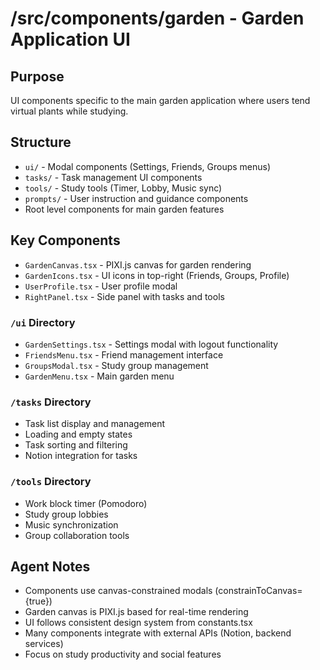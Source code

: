 # /src/components/garden - Garden Application UI

## Purpose

UI components specific to the main garden application where users tend virtual plants while studying.

## Structure

- `ui/` - Modal components (Settings, Friends, Groups menus)
- `tasks/` - Task management UI components
- `tools/` - Study tools (Timer, Lobby, Music sync)
- `prompts/` - User instruction and guidance components
- Root level components for main garden features

## Key Components

- `GardenCanvas.tsx` - PIXI.js canvas for garden rendering
- `GardenIcons.tsx` - UI icons in top-right (Friends, Groups, Profile)
- `UserProfile.tsx` - User profile modal
- `RightPanel.tsx` - Side panel with tasks and tools

### `/ui` Directory

- `GardenSettings.tsx` - Settings modal with logout functionality
- `FriendsMenu.tsx` - Friend management interface
- `GroupsModal.tsx` - Study group management
- `GardenMenu.tsx` - Main garden menu

### `/tasks` Directory

- Task list display and management
- Loading and empty states
- Task sorting and filtering
- Notion integration for tasks

### `/tools` Directory

- Work block timer (Pomodoro)
- Study group lobbies
- Music synchronization
- Group collaboration tools

## Agent Notes

- Components use canvas-constrained modals (constrainToCanvas={true})
- Garden canvas is PIXI.js based for real-time rendering
- UI follows consistent design system from constants.tsx
- Many components integrate with external APIs (Notion, backend services)
- Focus on study productivity and social features
